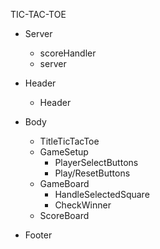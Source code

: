 TIC-TAC-TOE

- Server
  - scoreHandler
  - server

- Header
  - Header
- Body 
  - TitleTicTacToe
  - GameSetup
    - PlayerSelectButtons
    - Play/ResetButtons
  - GameBoard
    - HandleSelectedSquare
    - CheckWinner
  - ScoreBoard
- Footer